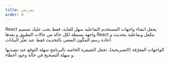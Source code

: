 ```yaml
---
title: تصريحي
order: 0
---
```

React يجعل انشاء واجهات المستخدم التفاعلية سهل للغاية، فقط يجب عليك  تصميم واجهة بسيطة لكل حالة من حالات التطبيق و بعدها React يتكفل وبفاعلية بتحديث و اعادة رسم المكّون المعني بالتحديث فقط عند تغيُّر البيانات.

الواجهات المعرّفة (التصريحية)، تجعل الشيفرة الخاصة بالبرنامج سهلة التوقع عند تنفيذيها و سهلة التصحيح في حالة وجود أخطاء.